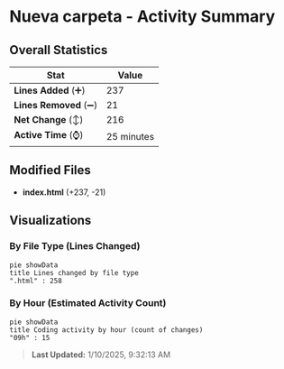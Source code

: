 # Nueva carpeta - Activity Summary 

## Overall Statistics

| Stat                   | Value                                                             |
| ---------------------- | ----------------------------------------------------------------- |
| **Lines Added** (➕)   | 237                                          |
| **Lines Removed** (➖) | 21                                        |
| **Net Change** (↕)    | 216                |
| **Active Time** (⌚)   | 25 minutes |


## Modified Files
- **index.html** (+237, -21)

## Visualizations

### By File Type (Lines Changed)

```mermaid
pie showData
title Lines changed by file type
".html" : 258
```

### By Hour (Estimated Activity Count)

```mermaid
pie showData
title Coding activity by hour (count of changes)
"09h" : 15
```


> **Last Updated:** 1/10/2025, 9:32:13 AM